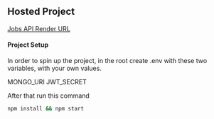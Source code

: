 ## Hosted Project

[Jobs API Render URL](https://jobs-api-g8dw.onrender.com)


#### Project Setup

In order to spin up the project, in the root create .env with these two variables, with your own values.

MONGO_URI
JWT_SECRET

After that run this command

```bash
npm install && npm start
```

